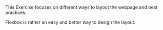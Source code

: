 This Exercise focuses on different ways to layout the webpage and best practices. 

Flexbox is rather an easy and better way to design the layout. 
